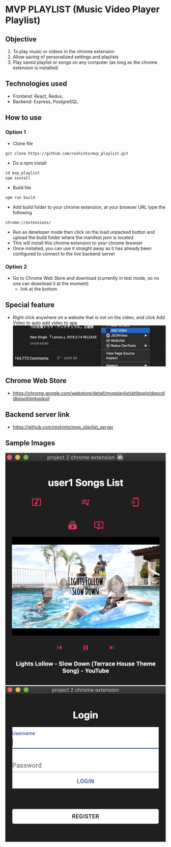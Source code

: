 # MVP PLAYLIST (Music Video Player Playlist)
## Objective
1. To play music or videos in the chrome extension
2. Allow saving of personalized settings and playlists
3. Play saved playlist or songs on any computer (as long as the chrome extension is installed)

## Technologies used
* Frontend: React, Redux, 
* Backend: Express, PostgreSQL

## How to use
### Option 1
  * Clone file
  ```
  git clone https://github.com/reshinto/mvp_playlist.git
  ```
  * Do a npm install
  ```
  cd mvp_playlist
  npm install
  ```
  * Build file
  ```
  npm run build
  ```
  * Add build folder to your chrome extension, at your browser URL type the following
  ```
  chrome://extensions/
  ```
  * Run as developer mode then click on the load unpacked button and upload the build folder where the manifest.json is located
  * This will install this chrome extension to your chrome browser
  * Once installed, you can use it straight away as it has already been configured to connect to the live backend server
### Option 2
  * Go to Chrome Web Store and download (currently in test mode, so no one can download it at the moment)
    * link at the bottom

## Special feature
* Right click anywhere on a website that is not on the video, and click Add Video to auto add video to app
![Click](./images/click.png)

## Chrome Web Store
* https://chrome.google.com/webstore/detail/mvpplaylist/ahlbpejoldepcdidbijooihlmkgokoil

## Backend server link
* https://github.com/reshinto/mvp_playlist_server

## Sample Images
![Player](./images/player.png)
![Login](./images/login.png)
